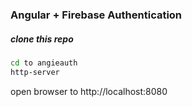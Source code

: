 ### Angular + Firebase Authentication

##### clone this repo #####

```bash
cd to angieauth
http-server
```
open browser to http://localhost:8080
